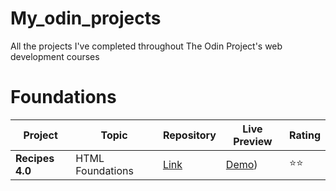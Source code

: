 # My_odin_projects
All the projects I've completed throughout The Odin Project's web development courses

# Foundations

| Project | Topic|Repository| Live Preview| Rating                       
|--|-----|-----|------|--|
|**Recipes 4.0**| HTML Foundations|[Link](https://github.com/mx-99/odin-recipes)     |   [Demo]([https://mx-99.github.io/odin-recipes/)) |⭐⭐
